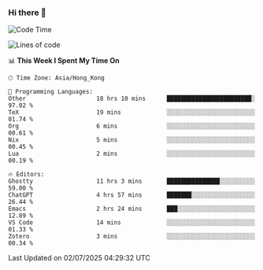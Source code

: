 ### Hi there 👋

<!--
**nicehiro/nicehiro** is a ✨ _special_ ✨ repository because its `README.md` (this file) appears on your GitHub profile.

Here are some ideas to get you started:

- 🔭 I’m currently working on ...
- 🌱 I’m currently learning ...
- 👯 I’m looking to collaborate on ...
- 🤔 I’m looking for help with ...
- 💬 Ask me about ...
- 📫 How to reach me: ...
- 😄 Pronouns: ...
- ⚡ Fun fact: ...
-->

<!--START_SECTION:waka-->
![Code Time](http://img.shields.io/badge/Code%20Time-767%20hrs%2049%20mins-blue)

![Lines of code](https://img.shields.io/badge/From%20Hello%20World%20I%27ve%20Written-1.7%20million%20lines%20of%20code-blue)

📊 **This Week I Spent My Time On** 

```text
🕑︎ Time Zone: Asia/Hong_Kong

💬 Programming Languages: 
Other                    18 hrs 10 mins      ████████████████████████░   97.02 % 
TeX                      19 mins             ░░░░░░░░░░░░░░░░░░░░░░░░░   01.74 % 
Org                      6 mins              ░░░░░░░░░░░░░░░░░░░░░░░░░   00.61 % 
Nix                      5 mins              ░░░░░░░░░░░░░░░░░░░░░░░░░   00.45 % 
Lua                      2 mins              ░░░░░░░░░░░░░░░░░░░░░░░░░   00.19 % 

🔥 Editors: 
Ghostty                  11 hrs 3 mins       ███████████████░░░░░░░░░░   59.00 % 
ChatGPT                  4 hrs 57 mins       ███████░░░░░░░░░░░░░░░░░░   26.44 % 
Emacs                    2 hrs 24 mins       ███░░░░░░░░░░░░░░░░░░░░░░   12.89 % 
VS Code                  14 mins             ░░░░░░░░░░░░░░░░░░░░░░░░░   01.33 % 
Zotero                   3 mins              ░░░░░░░░░░░░░░░░░░░░░░░░░   00.34 % 
```


 Last Updated on 02/07/2025 04:29:32 UTC
<!--END_SECTION:waka-->
